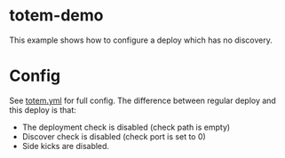 # totem-demo 
This example shows how to configure a deploy which has no discovery.

# Config
See [totem.yml](totem.yml) for full config. The difference between regular deploy and this deploy is that:
- The deployment check is disabled (check path is empty)
- Discover check is disabled (check port is set to 0)
- Side kicks are disabled.
